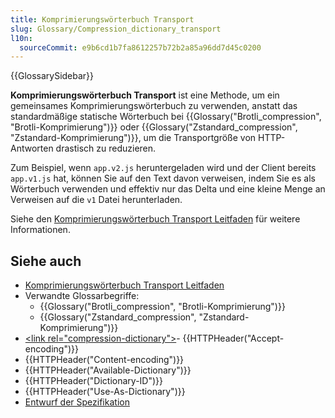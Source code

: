 ```yaml
---
title: Komprimierungswörterbuch Transport
slug: Glossary/Compression_dictionary_transport
l10n:
  sourceCommit: e9b6cd1b7fa8612257b72b2a85a96dd7d45c0200
---
```


{{GlossarySidebar}}

**Komprimierungswörterbuch Transport** ist eine Methode, um ein gemeinsames Komprimierungswörterbuch zu verwenden, anstatt das standardmäßige statische Wörterbuch bei {{Glossary("Brotli_compression", "Brotli-Komprimierung")}} oder {{Glossary("Zstandard_compression", "Zstandard-Komprimierung")}}, um die Transportgröße von HTTP-Antworten drastisch zu reduzieren.

Zum Beispiel, wenn `app.v2.js` heruntergeladen wird und der Client bereits `app.v1.js` hat, können Sie auf den Text davon verweisen, indem Sie es als Wörterbuch verwenden und effektiv nur das Delta und eine kleine Menge an Verweisen auf die `v1` Datei herunterladen.

Siehe den [Komprimierungswörterbuch Transport Leitfaden](/de/docs/Web/HTTP/Guides/Compression_dictionary_transport) für weitere Informationen.

## Siehe auch

- [Komprimierungswörterbuch Transport Leitfaden](/de/docs/Web/HTTP/Guides/Compression_dictionary_transport)
- Verwandte Glossarbegriffe:
  - {{Glossary("Brotli_compression", "Brotli-Komprimierung")}}
  - {{Glossary("Zstandard_compression", "Zstandard-Komprimierung")}}
- [&lt;link rel=&quot;compression-dictionary&quot;&gt;](/de/docs/Web/HTML/Reference/Attributes/rel/compression-dictionary)- {{HTTPHeader("Accept-encoding")}}
- {{HTTPHeader("Content-encoding")}}
- {{HTTPHeader("Available-Dictionary")}}
- {{HTTPHeader("Dictionary-ID")}}
- {{HTTPHeader("Use-As-Dictionary")}}
- [Entwurf der Spezifikation](https://datatracker.ietf.org/doc/draft-ietf-httpbis-compression-dictionary/)
